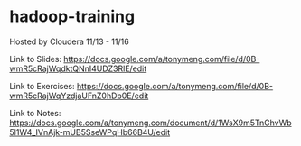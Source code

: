 hadoop-training
===============
Hosted by Cloudera 11/13 - 11/16

Link to Slides: https://docs.google.com/a/tonymeng.com/file/d/0B-wmR5cRajWqdktQNnI4UDZ3RlE/edit

Link to Exercises: https://docs.google.com/a/tonymeng.com/file/d/0B-wmR5cRajWqYzdjaUFnZ0hDb0E/edit

Link to Notes: https://docs.google.com/a/tonymeng.com/document/d/1WsX9m5TnChvWb5l1W4_IVnAjk-mUB5SseWPqHb66B4U/edit

